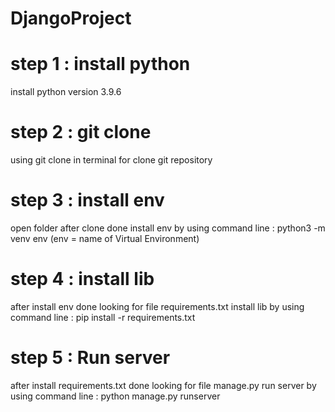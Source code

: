 # DjangoProject

# step 1 : install python
  install python version 3.9.6
# step 2 : git clone
  using git clone in terminal for clone git repository
# step 3 : install env
  open folder after clone done
  install env by using command line : python3 -m venv env (env = name of Virtual Environment)
# step 4 : install lib
  after install env done
  looking for file requirements.txt
  install lib by using command line : pip install -r requirements.txt
# step 5 : Run server
  after install requirements.txt done
  looking for file manage.py
  run server by using command line : python manage.py runserver
  
